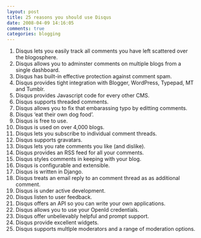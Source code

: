 ```yaml
---
layout: post
title: 25 reasons you should use Disqus
date: 2008-04-09 14:16:05
comments: true
categories: blogging
---
```

1.  Disqus lets you easily track all comments you have left scattered
    over the blogosphere.
2.  Disqus allows you to adminster comments on multiple blogs from a
    single dashboard.
3.  Disqus has built-in effective protection against comment spam.
4.  Disqus provides tight integration with Blogger, WordPress, Typepad,
    MT and Tumblr.
5.  Disqus provides Javascript code for every other CMS.
6.  Disqus supports threaded comments.
7.  Disqus allows you to fix that embarassing typo by editting comments.
8.  Disqus ‘eat their own dog food’.
9.  Disqus is free to use.
10. Disqus is used on over 4,000 blogs.
11. Disqus lets you subscribe to individual comment threads.
12. Disqus supports gravatars.
13. Disqus lets you rate comments you like (and dislike).
14. Disqus provides an RSS feed for all your comments.
15. Disqus styles comments in keeping with your blog.
16. Disqus is configurable and extensible.
17. Disqus is written in Django.
18. Disqus treats an email reply to an comment thread as as additional
    comment.
19. Disqus is under active development.
20. Disqus listen to user feedback.
21. Disqus offers an API so you can write your own applications.
22. Disqus allows you to use your OpenId credentials.
23. Disqus offer unbelievably helpful and prompt support.
24. Disqus provide excellent widgets.
25. Disqus supports multlple moderators and a range of moderation
    options.
